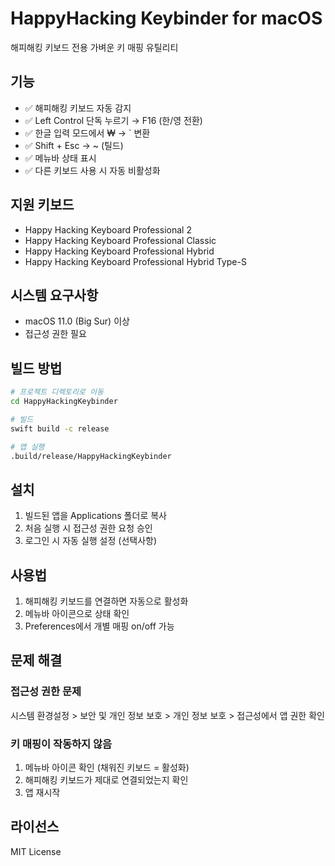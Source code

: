 # HappyHacking Keybinder for macOS

해피해킹 키보드 전용 가벼운 키 매핑 유틸리티

## 기능

- ✅ 해피해킹 키보드 자동 감지
- ✅ Left Control 단독 누르기 → F16 (한/영 전환)
- ✅ 한글 입력 모드에서 ₩ → ` 변환
- ✅ Shift + Esc → ~ (틸드)
- ✅ 메뉴바 상태 표시
- ✅ 다른 키보드 사용 시 자동 비활성화

## 지원 키보드

- Happy Hacking Keyboard Professional 2
- Happy Hacking Keyboard Professional Classic
- Happy Hacking Keyboard Professional Hybrid
- Happy Hacking Keyboard Professional Hybrid Type-S

## 시스템 요구사항

- macOS 11.0 (Big Sur) 이상
- 접근성 권한 필요

## 빌드 방법

```bash
# 프로젝트 디렉토리로 이동
cd HappyHackingKeybinder

# 빌드
swift build -c release

# 앱 실행
.build/release/HappyHackingKeybinder
```

## 설치

1. 빌드된 앱을 Applications 폴더로 복사
2. 처음 실행 시 접근성 권한 요청 승인
3. 로그인 시 자동 실행 설정 (선택사항)

## 사용법

1. 해피해킹 키보드를 연결하면 자동으로 활성화
2. 메뉴바 아이콘으로 상태 확인
3. Preferences에서 개별 매핑 on/off 가능

## 문제 해결

### 접근성 권한 문제
시스템 환경설정 > 보안 및 개인 정보 보호 > 개인 정보 보호 > 접근성에서 앱 권한 확인

### 키 매핑이 작동하지 않음
1. 메뉴바 아이콘 확인 (채워진 키보드 = 활성화)
2. 해피해킹 키보드가 제대로 연결되었는지 확인
3. 앱 재시작

## 라이선스

MIT License